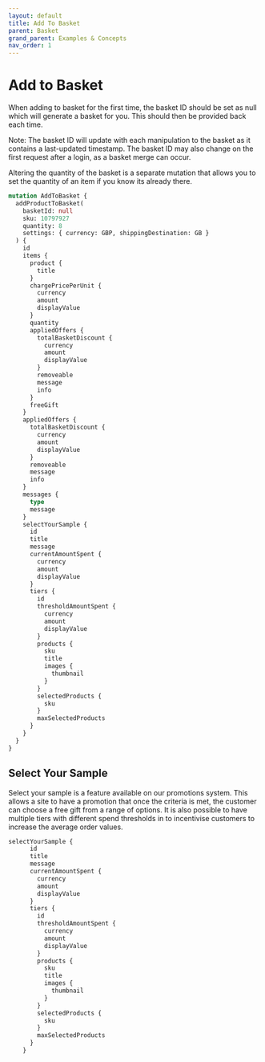 ```yaml
---
layout: default
title: Add To Basket
parent: Basket
grand_parent: Examples & Concepts
nav_order: 1
---
```


# Add to Basket

When adding to basket for the first time, the basket ID should be set as null which will generate a basket for you. This should then be provided back each time.

Note: The basket ID will update with each manipulation to the basket as it contains a last-updated timestamp. The basket ID may also change on the first request after a login, as a basket merge can occur.

Altering the quantity of the basket is a separate mutation that allows you to set the quantity of an item if you know its already there.

```graphql
mutation AddToBasket {
  addProductToBasket(
    basketId: null
    sku: 10797927
    quantity: 8
    settings: { currency: GBP, shippingDestination: GB }
  ) {
    id
    items {
      product {
        title
      }
      chargePricePerUnit {
        currency
        amount
        displayValue
      }
      quantity
      appliedOffers {
        totalBasketDiscount {
          currency
          amount
          displayValue
        }
        removeable
        message
        info
      }
      freeGift
    }
    appliedOffers {
      totalBasketDiscount {
        currency
        amount
        displayValue
      }
      removeable
      message
      info
    }
    messages {
      type
      message
    }
    selectYourSample {
      id
      title
      message
      currentAmountSpent {
        currency
        amount
        displayValue
      }
      tiers {
        id
        thresholdAmountSpent {
          currency
          amount
          displayValue
        }
        products {
          sku
          title
          images {
            thumbnail
          }
        }
        selectedProducts {
          sku
        }
        maxSelectedProducts
      }
    }
  }
}
```

## Select Your Sample
Select your sample is a feature available on our promotions system. This allows a site to have a promotion that once the criteria is met, the customer can choose a free gift from a range of options. It is also possible to have multiple tiers with different spend thresholds in to incentivise customers to increase the average order values.



```graphql
selectYourSample {
      id
      title
      message
      currentAmountSpent {
        currency
        amount
        displayValue
      }
      tiers {
        id
        thresholdAmountSpent {
          currency
          amount
          displayValue
        }
        products {
          sku
          title
          images {
            thumbnail
          }
        }
        selectedProducts {
          sku
        }
        maxSelectedProducts
      }
    }
```